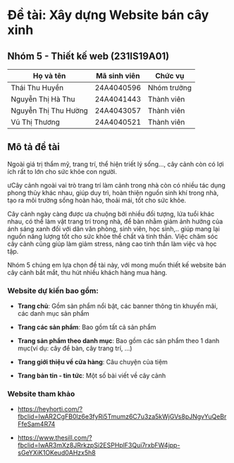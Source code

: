 # Đề tài: Xây dựng Website bán cây xinh 

## Nhóm 5 - Thiết kế web (231IS19A01)

| Họ và tên           | Mã sinh viên | Chức vụ        | 
| ------------------  | ------------ | -------------- | 
| Thái Thu Huyền      | 24A4040596   | Nhóm trưởng    |                                            
| Nguyễn Thị Hà Thu   | 24A4041443   | Thành viên     |                                          
| Nguyễn Thị Thu Hường| 24A4043057   | Thành viên     | 
| Vũ Thị Thương       | 24A4040521   | Thành viên     |       
## Mô tả đề tài
<p>Ngoài giá trị thẩm mỹ, trang trí, thể hiện triết lý sống..., cây cảnh còn có lợi ích rất to lớn cho sức khỏe con người.</p>
<p>ưCây cảnh ngoài vai trò trang trí làm cảnh trong nhà còn có nhiều tác dụng phong thủy khác nhau, giúp duy trì, hoàn thiện nguồn sinh khí trong nhà, tạo ra môi trường sống hoàn hảo, thoải mái, tốt cho sức khỏe.</p>
<p>Cây cảnh ngày càng được ưa chuộng bởi nhiều đối tượng, lứa tuổi khác nhau, có thể làm vật trang trí trong nhà, để bàn nhằm giảm ảnh hưởng của ánh sáng xanh đối với dân văn phòng, sinh viên, học sinh,.. giúp mang lại nguồn năng lượng tốt cho sức khỏe thể chất và tinh thần. Việc chăm sóc cây cảnh cũng giúp làm giảm stress, nâng cao tinh thần làm việc và học tập.</p> 
Nhóm 5 chúng em lựa chọn đề tài này, với mong muốn thiết kế website bán cây cảnh bắt mắt, thu hút nhiều khách hàng mua hàng. 

### Website dự kiến bao gồm: 

- **Trang chủ**: Gồm sản phẩm nổi bật, các banner thông tin khuyến mãi, các danh mục sản phẩm 

- **Trang các sản phẩm**: Bao gồm tất cả sản phẩm

- **Trang sản phẩm theo danh mục**: Bao gồm các sản phẩm theo 1 danh mục(ví dụ: cây để bàn, cây trang trí, ...)
  
- **Trang giới thiệu về cửa hàng**: Câu chuyện của tiệm

- **Trang bản tin - tin tức**: Một số bài viết về cây cảnh 

### Website tham khảo

- https://heyhorti.com/?fbclid=IwAR2CgFB0lz6e3fyRi5Tmumz6C7u3za5kWjGVs8pJNgvYuQeBrFfeSam4R74
 
- https://www.thesill.com/?fbclid=IwAR3mXz8JRrkzpSi2ESPHplF3Qui7rxbFW4jpp-sGeYXiK1OKeud0AHzx5h8
 

